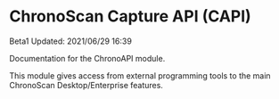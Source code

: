 # ChronoScan Capture API (CAPI)

Beta1
Updated: 2021/06/29 16:39

Documentation for the ChronoAPI module. 

This module gives access from external programming tools to the main ChronoScan Desktop/Enterprise features.